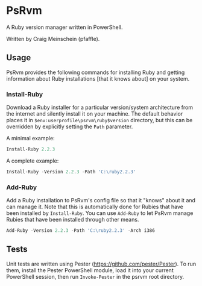 # PsRvm
A Ruby version manager written in PowerShell.

Written by Craig Meinschein (pfaffle).

## Usage
PsRvm provides the following commands for installing Ruby and getting information
about Ruby installations [that it knows about] on your system.

### Install-Ruby
Download a Ruby installer for a particular version/system architecture from the
internet and silently install it on your machine. The default behavior places it
in `$env:userprofile\psrvm\ruby$version` directory, but this can be overridden by
explicitly setting the `Path` parameter.

A minimal example:
```powershell
Install-Ruby 2.2.3
```
A complete example:
```powershell
Install-Ruby -Version 2.2.3 -Path 'C:\ruby2.2.3'
```

### Add-Ruby
Add a Ruby installation to PsRvm's config file so that it "knows" about it and
can manage it. Note that this is automatically done for Rubies that have been
installed by `Install-Ruby`. You can use `Add-Ruby` to let PsRvm manage Rubies
that have been installed through other means.

```powershell
Add-Ruby -Version 2.2.3 -Path 'C:\ruby2.2.3' -Arch i386
```


## Tests
Unit tests are written using Pester (https://github.com/pester/Pester). To run
them, install the Pester PowerShell module, load it into your current
PowerShell session, then run `Invoke-Pester` in the psrvm root directory.

